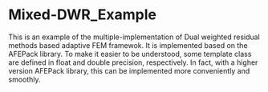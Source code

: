 # Mixed-DWR_Example
This is an example of the multiple-implementation of Dual weighted residual methods based adaptive FEM framewok.
It is implemented based on the AFEPack library. To make it easier to be understood, some template class are defined in float and double precision, respectively.
In fact, with a higher version AFEPack library, this can be implemented more conveniently and smoothly.
